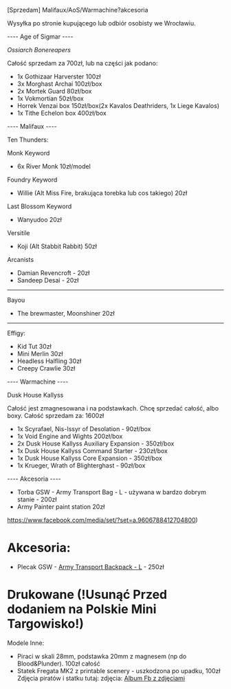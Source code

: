 [Sprzedam] Malifaux/AoS/Warmachine?akcesoria

Wysyłka po stronie kupującego lub odbiór osobisty we Wrocławiu.

---- Age of Sigmar ----

*Ossiarch Bonereapers*

Całość sprzedam za 700zł, lub na części jak podano:

* 1x Gothizaar Harverster 100zł
* 3x Morghast Archai 100zł/box
* 2x Mortek Guard 80zł/box
* 1x Vokmortian 50zł/box
* Horrek Venzai box 150zł/box(2x Kavalos Deathriders, 1x Liege Kavalos)
* 1x Tithe Echelon box 400zł/box

---- Malifaux ----

Ten Thunders:

Monk Keyword
* 6x River Monk 10zł/model

Foundry Keyword
* Willie (Alt Miss Fire, brakująca torebka lub cos takiego) 20zł

Last Blossom Keyword
* Wanyudoo 20zł

Versitile
* Koji (Alt Stabbit Rabbit) 50zł

Arcanists
* Damian Revencroft - 20zł
* Sandeep Desai - 20zł

----

Bayou
* The brewmaster, Moonshiner 20zł

----

Effigy:
* Kid Tut 30zł 
* Mini Merlin 30zł
* Headless Halfling 30zł
* Creepy Crawlie 30zł


---- Warmachine ----

Dusk House Kallyss

Całość jest zmagnesowana i na podstawkach. Chcę sprzedać całość, albo boxy. Całość sprzedam za: 1600zł

* 1x Scyrafael, Nis-Issyr of Desolation - 90zł/box
* 1x Void Engine and Wights 200zł/box
* 2x Dusk House Kallyss Auxiliary Expansion - 350zł/box
* 1x Dusk House Kallyss Command Starter - 230zł/box
* 1x Dusk House Kallyss Core Expansion - 350zł/box
* 1x Krueger, Wrath of Blighterghast - 90zł/box

---- Akcesoria ----

* Torba GSW - Army Transport Bag - L - używana w bardzo dobrym stanie - 200zł
* Army Painter paint station 20zł 

https://www.facebook.com/media/set/?set=a.9606788412704800)

# Akcesoria:
* Plecak GSW - [Army Transport Backpack - L](https://www.greenstuffworld.com/en/transport-cases/3850-army-transport-backpack.html) - 250zł

# Drukowane (!Usunąć Przed dodaniem na Polskie Mini Targowisko!)

Modele Inne:
* Piraci w skali 28mm, podstawka 20mm z magnesem (np do Blood&Plunder). 100zł całość
* Statek Fregata MK2 z printable scenery - uszkodzona po upadku, 100zł
Zdjęcia piratów i statku tutaj:
zdjęcia: [Album Fb z zdjęciami](https://www.facebook.com/media/set/?set=a.9612721882111453)
